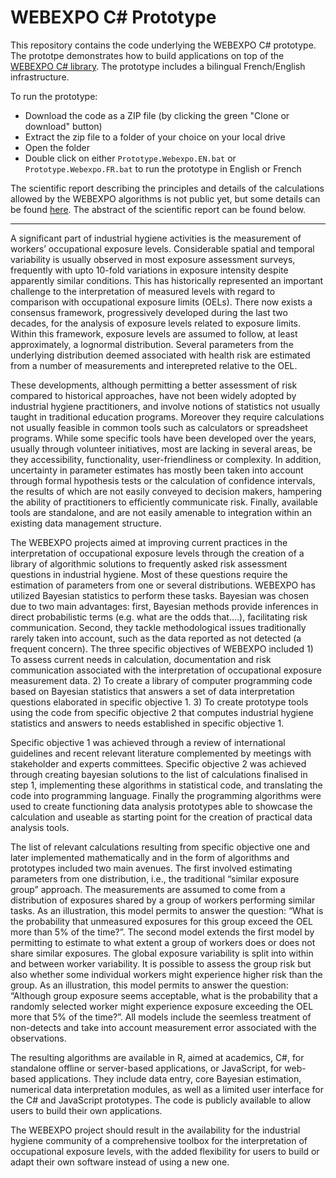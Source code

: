 # WEBEXPO C# Prototype

This repository contains the code underlying the WEBEXPO C# prototype. The prototpe demonstrates how to build applications on top of the [WEBEXPO C# library](https://github.com/webexpo/webexpo_cs_lib). The prototype includes a bilingual French/English infrastructure.

To run the prototype:
- Download the code as a ZIP file (by clicking the green "Clone or download" button)
- Extract the zip file to a folder of your choice on your local drive
- Open the folder
- Double click on either ``Prototype.Webexpo.EN.bat`` or ``Prototype.Webexpo.FR.bat`` to run the prototype in English or French

The scientific report describing the principles and details of the calculations allowed by the WEBEXPO algorithms is not public yet, but some details can be found [here](http://www.expostats.ca/site/en/webexpoen.html). The abstract of the scientific report can be found below.

-----------------------------------------------------------------------------------------------------

A significant part of industrial hygiene activities is the measurement of workers’ occupational exposure levels. Considerable spatial and temporal variability is usually observed in most exposure assessment surveys, frequently with upto 10-fold variations in exposure intensity despite apparently similar conditions. This has historically represented an important challenge to the interpretation of measured levels with regard to comparison with occupational exposure limits (OELs). There now exists a consensus framework, progressively developed during the last two decades, for the analysis of exposure levels related to exposure limits. Within this framework, exposure levels are assumed to follow, at least approximately, a lognormal distribution. Several parameters from the underlying distribution deemed associated with health risk are estimated from a number of measurements and interepreted relative to the OEL. 

These developments, although permitting a better assessment of risk compared to historical approaches, have not been widely adopted by industrial hygiene practitioners, and involve notions of statistics not usually taught in traditional education programs. Moreover they require calculations not usually feasible in common tools such as calculators or spreadsheet programs. While some specific tools have been developed over the years, usually through volunteer initiatives, most are lacking in several areas, be they accessibility, functionality, user-friendliness or complexity. In addition, uncertainty in parameter estimates has mostly been taken into account through formal hypothesis tests or the calculation of confidence intervals, the results of which are not easily conveyed to decision makers, hampering the ability of practitioners to efficiently communicate risk. Finally, available tools are standalone, and are not easily amenable to integration within an existing data management structure.

The WEBEXPO projects aimed at improving current practices in the interpretation of occupational exposure levels through the creation of a library of algorithmic solutions to frequently asked risk assessment questions in industrial hygiene. Most of these questions require the estimation of parameters from one or several distributions. WEBEXPO has utilized Bayesian statistics to perform these tasks.  Bayesian was chosen due to two main advantages: first, Bayesian methods provide inferences in direct probabilistic terms (e.g. what are the odds that….), facilitating risk communication. Second, they tackle methodological issues traditionally rarely taken into account, such as the data reported as not detected (a frequent concern). The three specific objectives of WEBEXPO included 1) To assess current needs in calculation, documentation and risk communication associated with the interpretation of occupational exposure measurement data. 2) To create a library of computer programming code based on Bayesian statistics that answers a set of data interpretation questions elaborated in specific objective 1. 3) To create prototype tools using the code from specific objective 2 that computes industrial hygiene statistics and answers to needs established in specific objective 1.

Specific objective 1 was achieved through a review of international guidelines and recent relevant literature complemented by meetings with stakeholder and experts committees. Specific objective 2 was achieved through creating bayesian solutions to the list of calculations finalised in step 1, implementing these algorithms in statistical code, and translating the code into programming language. Finally the programming algorithms were used to create functioning data analysis prototypes able to showcase the calculation and useable as starting point for the creation of practical data analysis tools.

The list of relevant calculations resulting from specific objective one and later implemented mathematically and in the form of algorithms and prototypes included two main avenues. The first involved estimating parameters from one distribution, i.e., the traditional “similar exposure group” approach. The measurements are assumed to come from a distribution of exposures shared by a group of workers performing similar tasks. As an illustration, this model permits to answer the question: “What is the probability that unmeasured exposures for this group exceed the OEL more than 5% of the time?”. The second model extends the first model by permitting to estimate to what extent a group of workers does or does not share similar exposures. The global exposure variability is split into within and between worker variability. It is possible to assess the group risk but also whether some individual workers might experience higher risk than the group. As an illustration, this model permits to answer the question: “Although group exposure seems acceptable, what is the probability that a randomly selected worker might experience exposure exceeding the OEL more that 5% of the time?”. All models include the seemless treatment of non-detects and take into account measurement error associated with the observations. 

The resulting algorithms are available in R, aimed at academics, C#, for standalone offline or server-based applications, or JavaScript, for web-based applications. They include data entry, core Bayesian estimation, numerical data interpretation modules, as well as a limited user interface for the C# and JavaScript prototypes. The code is publicly available to allow users to build their own applications.

The WEBEXPO project should result in the availability for the industrial hygiene community of a comprehensive toolbox for the interpretation of occupational exposure levels, with the added flexibility for users to build or adapt their own software instead of using a new one.


